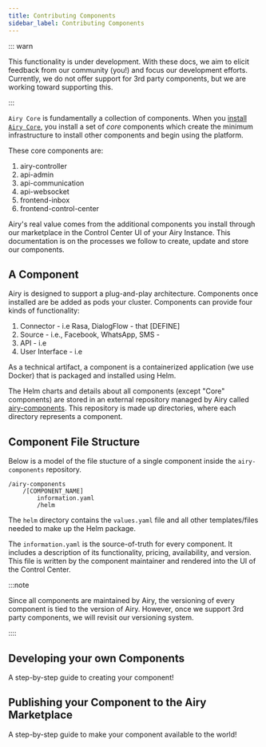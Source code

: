 ```yaml
---
title: Contributing Components
sidebar_label: Contributing Components
---
```


::: warn

This functionality is under development. With these docs, we aim to elicit feedback from our community (you!) and focus our development efforts. Currently, we do not offer support for 3rd party components, but we are working toward supporting this.

:::

`Airy Core` is fundamentally a collection of components. When you [install `Airy Core`](../getting-started/installation/introduction.md), you install a set of _core_ components which create the minimum infrastructure to install other components and begin using the platform.

These core components are:

1. airy-controller
2. api-admin
3. api-communication
4. api-websocket
5. frontend-inbox
6. frontend-control-center

Airy's real value comes from the additional components you install through our marketplace in the Control Center UI of your Airy Instance. This documentation is on the processes we follow to create, update and store our components.

## A Component

Airy is designed to support a plug-and-play architecture. Components once installed are be added as pods your cluster. Components can provide four kinds of functionality:

1. Connector - i.e Rasa, DialogFlow - that [DEFINE]
2. Source - i.e., Facebook, WhatsApp, SMS -
3. API - i.e
4. User Interface - i.e

As a technical artifact, a component is a containerized application (we use Docker) that is packaged and installed using Helm.

The Helm charts and details about all components (except "Core" components) are stored in an external repository managed by Airy called [airy-components](https://github.com/airyhq/airy-/airy-components). This repository is made up directories, where each directory represents a component.

## Component File Structure

Below is a model of the file stucture of a single component inside the `airy-components` repository.

```
/airy-components
	/[COMPONENT_NAME]
		information.yaml
		/helm
```

The `helm` directory contains the `values.yaml` file and all other templates/files needed to make up the Helm package.

The `information.yaml` is the source-of-truth for every component. It includes a description of its functionality, pricing, availability, and version. This file is written by the component maintainer and rendered into the UI of the Control Center.

:::note

Since all components are maintained by Airy, the versioning of every component is tied to the version of Airy. However, once we support 3rd party components, we will revisit our versioning system.

::::

## Developing your own Components

A step-by-step guide to creating your component!

## Publishing your Component to the Airy Marketplace

A step-by-step guide to make your component available to the world!
